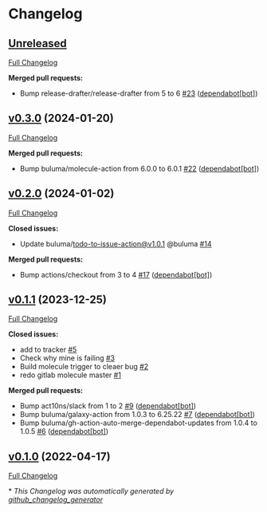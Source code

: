 # Changelog

## [Unreleased](https://github.com/buluma/ansible-role-jira/tree/HEAD)

[Full Changelog](https://github.com/buluma/ansible-role-jira/compare/v0.3.0...HEAD)

**Merged pull requests:**

- Bump release-drafter/release-drafter from 5 to 6 [\#23](https://github.com/buluma/ansible-role-jira/pull/23) ([dependabot[bot]](https://github.com/apps/dependabot))

## [v0.3.0](https://github.com/buluma/ansible-role-jira/tree/v0.3.0) (2024-01-20)

[Full Changelog](https://github.com/buluma/ansible-role-jira/compare/v0.2.0...v0.3.0)

**Merged pull requests:**

- Bump buluma/molecule-action from 6.0.0 to 6.0.1 [\#22](https://github.com/buluma/ansible-role-jira/pull/22) ([dependabot[bot]](https://github.com/apps/dependabot))

## [v0.2.0](https://github.com/buluma/ansible-role-jira/tree/v0.2.0) (2024-01-02)

[Full Changelog](https://github.com/buluma/ansible-role-jira/compare/v0.1.1...v0.2.0)

**Closed issues:**

- Update buluma/todo-to-issue-action@v1.0.1 @buluma [\#14](https://github.com/buluma/ansible-role-jira/issues/14)

**Merged pull requests:**

- Bump actions/checkout from 3 to 4 [\#17](https://github.com/buluma/ansible-role-jira/pull/17) ([dependabot[bot]](https://github.com/apps/dependabot))

## [v0.1.1](https://github.com/buluma/ansible-role-jira/tree/v0.1.1) (2023-12-25)

[Full Changelog](https://github.com/buluma/ansible-role-jira/compare/v0.1.0...v0.1.1)

**Closed issues:**

- add to tracker [\#5](https://github.com/buluma/ansible-role-jira/issues/5)
- Check why mine is failing [\#3](https://github.com/buluma/ansible-role-jira/issues/3)
- Build molecule trigger to cleaer bug [\#2](https://github.com/buluma/ansible-role-jira/issues/2)
- redo gitlab molecule master [\#1](https://github.com/buluma/ansible-role-jira/issues/1)

**Merged pull requests:**

- Bump act10ns/slack from 1 to 2 [\#9](https://github.com/buluma/ansible-role-jira/pull/9) ([dependabot[bot]](https://github.com/apps/dependabot))
- Bump buluma/galaxy-action from 1.0.3 to 6.25.22 [\#7](https://github.com/buluma/ansible-role-jira/pull/7) ([dependabot[bot]](https://github.com/apps/dependabot))
- Bump buluma/gh-action-auto-merge-dependabot-updates from 1.0.4 to 1.0.5 [\#6](https://github.com/buluma/ansible-role-jira/pull/6) ([dependabot[bot]](https://github.com/apps/dependabot))

## [v0.1.0](https://github.com/buluma/ansible-role-jira/tree/v0.1.0) (2022-04-17)

[Full Changelog](https://github.com/buluma/ansible-role-jira/compare/0963b713331e979840764675f7c125aa4976df36...v0.1.0)



\* *This Changelog was automatically generated by [github_changelog_generator](https://github.com/github-changelog-generator/github-changelog-generator)*
